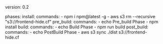 
version: 0.2

phases:
  install:
    commands:
      - npm i npm@latest -g
      - aws s3 rm --recursive "s3://frontend-hide.cf" 
  pre_build:
    commands:
      - echo Pre_build Phase
      - npm install
  build:
    commands:
      - echo Build Phase
      - npm run build
  post_build:
    commands:
      - echo PostBuild Phase
      - aws s3 sync ./dist s3://frontend-hide.cf